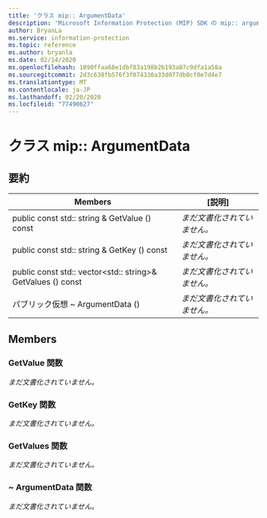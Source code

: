 ```yaml
---
title: 'クラス mip:: ArgumentData'
description: 'Microsoft Information Protection (MIP) SDK の mip:: argumentdata クラスについて説明します。'
author: BryanLa
ms.service: information-protection
ms.topic: reference
ms.author: bryanla
ms.date: 02/14/2020
ms.openlocfilehash: 1090ffaa68e1dbf83a198b2b193a07c9dfa1a58a
ms.sourcegitcommit: 2d3c638fb576f3f074330a33d077db0cf0e7d4e7
ms.translationtype: MT
ms.contentlocale: ja-JP
ms.lasthandoff: 02/20/2020
ms.locfileid: "77490627"
---
```

# <a name="class-mipargumentdata"></a>クラス mip:: ArgumentData 
  
## <a name="summary"></a>要約
 Members                        | [説明]                                
--------------------------------|---------------------------------------------
public const std:: string & GetValue () const  | _まだ文書化されていません。_
public const std:: string & GetKey () const  | _まだ文書化されていません。_
public const std:: vector\<std:: string\>& GetValues () const  | _まだ文書化されていません。_
パブリック仮想 ~ ArgumentData ()  | _まだ文書化されていません。_
  
## <a name="members"></a>Members
  
### <a name="getvalue-function"></a>GetValue 関数
_まだ文書化されていません。_

  
### <a name="getkey-function"></a>GetKey 関数
_まだ文書化されていません。_

  
### <a name="getvalues-function"></a>GetValues 関数
_まだ文書化されていません。_

  
### <a name="argumentdata-function"></a>~ ArgumentData 関数
_まだ文書化されていません。_
